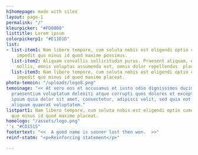 ```yaml
---
h1homepage: made with silex
layout: page-1
permalink: "/"
kleurpicker: "#FD0000"
listtitle: Lorem ipsum
colorpickerp1: "#E11D1D"
list:
- list-item1: Nam libero tempore, cum soluta nobis est eligendi optio cumque nihil
    impedit quo minus id quod maxime possimus.
  list-item2: Aliquam convallis sollicitudin purus. Praesent aliquam, enim at fermentum
    mollis, omnis voluptas assumenda est, omnis dolor repellendus  placeat facere.
  list-item3: Nam libero tempore, cum soluta nobis est eligendi optio cumque nihil
    impedit quo minus id quod maxime placeat.
photo-temoin: "/uploads/logo8.png"
temoinage: "<< At vero eos et accusamus et iusto odio dignissimos ducimus qui blanditiis
  praesentium voluptatum deleniti atque corrupti quos dolores et excepturi qui dolorem
  ipsum quia dolor sit amet, consectetur, adipisci velit, sed quia not dolore magnam
  aliquam quaerat voluptatem."
listpart1: Nam libero tempore, cum soluta nobis est eligendi optio cumque nihil impedit
  quo minus id quod maxime placeat.
homelogo: "/assets/logo.png"
'': "#CD1515"
footertext: "<<  A good name is sooner lost then won.  >>"
reinf-statm: "<p>Reinforcing statement</p>"

---
```

